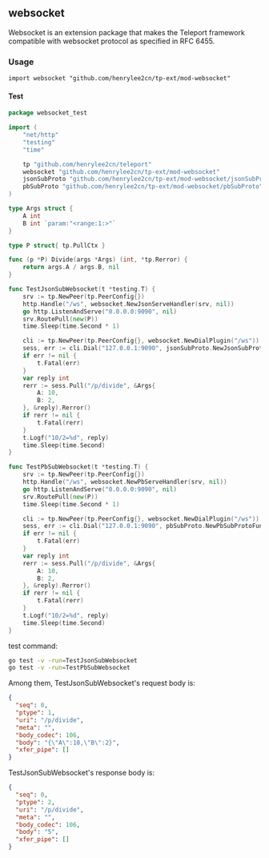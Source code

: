 ## websocket

Websocket is an extension package that makes the Teleport framework compatible with websocket protocol as specified in RFC 6455.

### Usage

`import websocket "github.com/henrylee2cn/tp-ext/mod-websocket"`

#### Test

```go
package websocket_test

import (
	"net/http"
	"testing"
	"time"

	tp "github.com/henrylee2cn/teleport"
	websocket "github.com/henrylee2cn/tp-ext/mod-websocket"
	jsonSubProto "github.com/henrylee2cn/tp-ext/mod-websocket/jsonSubProto"
	pbSubProto "github.com/henrylee2cn/tp-ext/mod-websocket/pbSubProto"
)

type Args struct {
	A int
	B int `param:"<range:1:>"`
}

type P struct{ tp.PullCtx }

func (p *P) Divide(args *Args) (int, *tp.Rerror) {
	return args.A / args.B, nil
}

func TestJsonSubWebsocket(t *testing.T) {
	srv := tp.NewPeer(tp.PeerConfig{})
	http.Handle("/ws", websocket.NewJsonServeHandler(srv, nil))
	go http.ListenAndServe("0.0.0.0:9090", nil)
	srv.RoutePull(new(P))
	time.Sleep(time.Second * 1)

	cli := tp.NewPeer(tp.PeerConfig{}, websocket.NewDialPlugin("/ws"))
	sess, err := cli.Dial("127.0.0.1:9090", jsonSubProto.NewJsonSubProtoFunc)
	if err != nil {
		t.Fatal(err)
	}
	var reply int
	rerr := sess.Pull("/p/divide", &Args{
		A: 10,
		B: 2,
	}, &reply).Rerror()
	if rerr != nil {
		t.Fatal(rerr)
	}
	t.Logf("10/2=%d", reply)
	time.Sleep(time.Second)
}

func TestPbSubWebsocket(t *testing.T) {
	srv := tp.NewPeer(tp.PeerConfig{})
	http.Handle("/ws", websocket.NewPbServeHandler(srv, nil))
	go http.ListenAndServe("0.0.0.0:9090", nil)
	srv.RoutePull(new(P))
	time.Sleep(time.Second * 1)

	cli := tp.NewPeer(tp.PeerConfig{}, websocket.NewDialPlugin("/ws"))
	sess, err := cli.Dial("127.0.0.1:9090", pbSubProto.NewPbSubProtoFunc)
	if err != nil {
		t.Fatal(err)
	}
	var reply int
	rerr := sess.Pull("/p/divide", &Args{
		A: 10,
		B: 2,
	}, &reply).Rerror()
	if rerr != nil {
		t.Fatal(rerr)
	}
	t.Logf("10/2=%d", reply)
	time.Sleep(time.Second)
}
```

test command:

```sh
go test -v -run=TestJsonSubWebsocket
go test -v -run=TestPbSubWebsocket
```

Among them, TestJsonSubWebsocket's request body is:

```json
{
  "seq": 0,
  "ptype": 1,
  "uri": "/p/divide",
  "meta": "",
  "body_codec": 106,
  "body": "{\"A\":10,\"B\":2}",
  "xfer_pipe": []
}
```

TestJsonSubWebsocket's response body is:

```json
{
  "seq": 0,
  "ptype": 2,
  "uri": "/p/divide",
  "meta": "",
  "body_codec": 106,
  "body": "5",
  "xfer_pipe": []
}
```